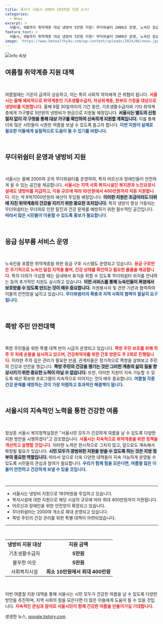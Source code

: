 ```yaml
---
title: 폭서기 서울시 냉방비 193억원 지원 소식!
categories:
  - News
excerpt: >
  서울시, 9월까지 취약계층 대상 냉방비 5만원 지원! 무더위쉼터 2000곳 운영, 노숙인 응급구호도 강화. 여름철 건강을 지키는 서울시의 특별 대책을 놓치지 마세요!
feature_text: >
  서울시, 9월까지 취약계층 대상 냉방비 5만원 지원! 무더위쉼터 2000곳 운영, 노숙인 응급구호도 강화. 여름철 건강을 지키는 서울시의 특별 대책을 놓치지 마세요!
image: 'https://www.behealthy4u.com/wp-content/uploads/2024/06/news.jpg'
---
```


<p><img src="https://www.behealthy4u.com/wp-content/uploads/2024/06/news.jpg" alt="info 속보" /></p>

<h2 data-ke-size="size26">여름철 취약계층 지원 대책</h2>

<p data-ke-size="size16">&nbsp;</p>

<p>여름철에는 기온이 급격히 상승하고, 이는 특히 사회적 약자에게 큰 위협이 됩니다. <b><span style="color: #ee2323;">서울시는 올해 예외적으로 취약계층인 기초생활수급자, 차상위계층, 한부모 가정을 대상으로 냉방비를 지원합니다.</span></b> 올해 9월 30일까지의 기간 동안, 기초생활수급자와 기타 취약계층에게 가구별로 5만원의 냉방비가 현금으로 지원될 예정입니다. <b><span style="background-color: #21538527;">서울시는 별도의 신청 절차 없이 각 구청을 통해 대상 가구를 확인하여 신속하게 지원할 계획입니다.</span></b> 이를 통해 더욱 많은 시민들이 시원한 여름을 보낼 수 있도록 돕고자 합니다. <b><span style="color: #1a5490;">이번 지원이 실제로 필요한 이들에게 실질적으로 도움이 될 수 있기를 바랍니다.</span></b> </p>

<p data-ke-size="size16">&nbsp;</p>

<h2 data-ke-size="size26">무더위쉼터 운영과 냉방비 지원</h2>

<p data-ke-size="size16">&nbsp;</p>

<p>서울시는 올해 2000여 곳의 무더위쉼터를 운영하여, 특히 어르신과 장애인들이 안전하게 쉴 수 있는 공간을 제공합니다. <b><span style="color: #ee2323;">서울시는 지역 사회 복지시설인 복지관과 노인요양시설에도 냉방비를 지급하고, 이용 규모에 따라 10만원에서 400만원까지 차등 지원합니다.</span></b> 이는 약 8억7000만원의 예산이 투입될 예정입니다. <b><span style="background-color: #21538527;">이러한 지원은 조금이라도 더위에 지친 취약계층의 건강을 지키기 위한 중요한 조치입니다.</span></b> 특히 냉방이 항상 가동되는 무더위쉼터는 무더위로 인한 탈진과 건강 문제를 예방하기 위한 필수적인 공간입니다. <b><span style="color: #1a5490;">따라서 많은 시민들이 이용할 수 있도록 홍보가 필요합니다.</span></b></p>

<p data-ke-size="size16">&nbsp;</p>

<h2 data-ke-size="size26">응급 심부름 서비스 운영</h2>

<p data-ke-size="size16">&nbsp;</p>

<p>노숙인을 포함한 취약계층을 위한 응급 구호 시스템도 운영되고 있습니다. <b><span style="color: #ee2323;">응급 구호반은 주기적으로 노숙인 밀집 지역을 돌며, 건강 상태를 확인하고 필요한 물품을 제공합니다.</span></b> 특히 더위가 극심할 때는 실내에서 휴식을 취할 수 있도록 무더위쉼터 위치를 안내하는 등의 추가적인 지원도 실시하고 있습니다. <b><span style="background-color: #21538527;">이런 서비스를 통해 노숙인들이 폭염에서 보호받을 수 있도록 만드는 것이 매우 중요합니다.</span></b> 자원봉사자 및 관련 기관과 협력하여 이들의 안전망을 넓히고 있습니다. <b><span style="color: #1a5490;">무더위쉼터의 확충과 지역 사회의 협력이 절실히 요구됩니다.</span></b> </p>

<p data-ke-size="size16">&nbsp;</p>

<h2 data-ke-size="size26">쪽방 주민 안전대책</h2>

<p data-ke-size="size16">&nbsp;</p>

<p>쪽방 주민들을 위한 특별 대책 반이 시급히 운영되고 있습니다. <b><span style="color: #ee2323;">쪽방 주민 보호를 위해 하루 두 차례 순찰을 실시하고 있으며, 건강취약자를 위한 간호 방문도 주 2회로 진행됩니다.</span></b> 이러한 주의 깊은 관리가 필요한 만큼, 관계자들은 정기적으로 쪽방을 살펴보고 주민의 건강과 안전을 챙깁니다. <b><span style="background-color: #21538527;">쪽방 주민의 건강을 챙기는 것은 그러한 계층의 삶의 질을 향상시키기 위한 중요한 노력이 아닐 수 없습니다.</span></b> 또한, 이러한 지원이 지속 가능할 수 있도록 예산 확보와 프로그램이 지속적으로 이어지는 것이 매우 중요합니다. <b><span style="color: #1a5490;">여름철 각종 건강 문제를 예방하는 것이 가장 저렴하고 효과적인 해결책이 됩니다.</span></b> </p>

<p data-ke-size="size16">&nbsp;</p>

<h2 data-ke-size="size26">서울시의 지속적인 노력을 통한 건강한 여름</h2>

<p data-ke-size="size16">&nbsp;</p>

<p>정상훈 서울시 복지정책실장은 "서울시민 모두가 건강하게 여름을 날 수 있도록 다양한 지원 방안을 시행하겠다"고 강조했습니다. <b><span style="color: #ee2323;">서울시는 지속적으로 취약계층을 위한 정책을 개선하고 실행할 것입니다.</span></b> 이러한 노력은 한시적으로 그치지 않고, 앞으로도 계속해서 확장될 필요가 있습니다. <b><span style="background-color: #21538527;">시민 모두가 광범위한 지원을 받을 수 있도록 하는 것은 지방 정부의 중요한 역할입니다.</span></b> 따라서 앞으로 더욱 다양한 대책들이 지속 가능하게 운영될 수 있도록 시민들의 관심과 참여가 필요합니다. <b><span style="color: #1a5490;">우리가 함께 힘을 모은다면, 여름철 많은 이들이 안전하고 건강하게 보낼 수 있을 것입니다.</span></b> </p>

<p data-ke-size="size16">&nbsp;</p>

<hr />

<ul>
<li>서울시는 냉방비 지원으로 193억원을 투입하고 있습니다.</li>
<li>복지시설에 대한 지원으로 해당 시설의 규모에 따라 최대 400만원까지 지원됩니다.</li>
<li>어르신과 장애인을 위한 안전망이 확장되고 있습니다.</li>
<li>무더위쉼터는 2000여 개소로 확대 운영되고 있습니다.</li>
<li>쪽방 주민의 건강 관리를 위한 특별 대책이 마련되었습니다.</li>
</ul>

<hr />

<p data-ke-size="size16">&nbsp;</p>

<table style="width: 100%; border-collapse: collapse;">
<tr>
<td style="text-align: center; height: 17px;"><b>냉방비 지원 대상</b></td>
<td style="text-align: center; height: 17px;"><b>지원 금액</b></td>
</tr>
<tr>
<td style="text-align: center; height: 17px;">기초생활수급자</td>
<td style="text-align: center; height: 17px;"><b>5만원</b></td>
</tr>
<tr>
<td style="text-align: center; height: 17px;">불우한 이웃</td>
<td style="text-align: center; height: 17px;"><b>5만원</b></td>
</tr>
<tr>
<td style="text-align: center; height: 17px;">사회복지시설</td>
<td style="text-align: center; height: 17px;"><b>최소 10만원에서 최대 400만원</b></td>
</tr>
</table>

<p data-ke-size="size16">&nbsp;</p>

<p>이번 여름철 지원 대책을 통해 서울시는 시민 모두가 건강한 여름을 날 수 있도록 다양한 방안을 추진하며, 지역 사회의 힘을 모은다면 더 많은 이들에게 도움이 될 수 있을 것입니다. <b><span style="color: #ee2323;">지속적인 관심과 참여로 서울시민이 함께 건강한 여름을 만들어가길 기대합니다.</span></b></p>
생생한 뉴스, <a href="https://qoogle.tistory.com" rel="dofollow">qoogle.tistory.com</a>


